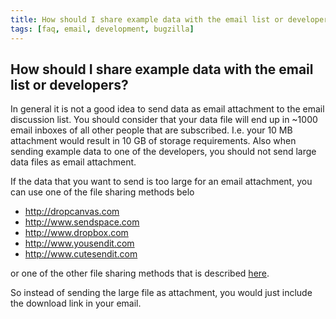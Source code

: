 ```yaml
---
title: How should I share example data with the email list or developers?
tags: [faq, email, development, bugzilla]
---
```


## How should I share example data with the email list or developers?

In general it is not a good idea to send data as email attachment to the email discussion list. You should consider that your data file will end up in ~1000 email inboxes of all other people that are subscribed. I.e. your 10 MB attachment would result in 10 GB of storage requirements. Also when sending example data to one of the developers, you should not send large data files as email attachment.

If the data that you want to send is too large for an email attachment, you can use one of the file sharing methods belo

*  http://dropcanvas.com
*  http://www.sendspace.com
*  http://www.dropbox.com
*  http://www.yousendit.com
*  http://www.cutesendit.com

or one of the other file sharing methods that is described [here](http://www.techlore.com/blog/entry/18653/Great-Ways-to-Send--Receive-or-Share-Large-Files).

So instead of sending the large file as attachment, you would just include the download link in your email.
